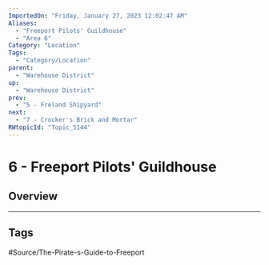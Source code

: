 ```yaml
---
ImportedOn: "Friday, January 27, 2023 12:02:47 AM"
Aliases:
  - "Freeport Pilots' Guildhouse"
  - "Area 6"
Category: "Location"
Tags:
  - "Category/Location"
parent:
  - "Warehouse District"
up:
  - "Warehouse District"
prev:
  - "5 - Freland Shipyard"
next:
  - "7 - Crocker's Brick and Mortar"
RWtopicId: "Topic_5144"
---
```

# 6 - Freeport Pilots' Guildhouse
## Overview

---
## Tags
#Source/The-Pirate-s-Guide-to-Freeport

